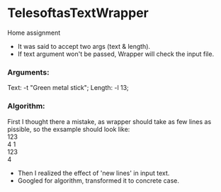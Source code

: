 # TelesoftasTextWrapper
Home assignment

*	It was said to accept two args (text & length).
*	If text argument won't be passed, Wrapper will check the input file.

### Arguments:

Text:		-t "Green metal stick";
Length:		-l 13;



### Algorithm:

First I thought there a mistake, as wrapper should take as few lines as pissible, so the exsample should look like:  
123  
4 1  
123  
4  



*	Then I realized the effect of 'new lines' in input text.
*	Googled for algorithm, transformed it to concrete case.
